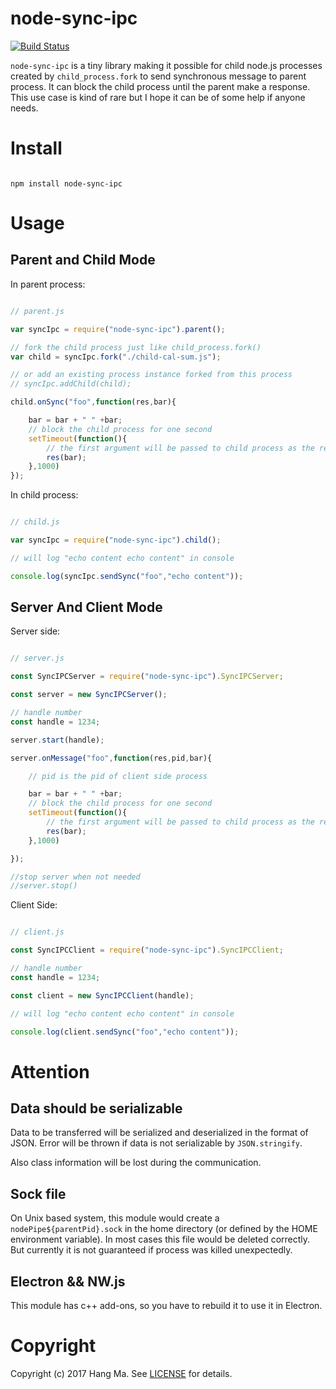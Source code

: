 # node-sync-ipc

[![Build Status](https://travis-ci.org/MMhunter/node-sync-ipc.svg?branch=master)](https://travis-ci.org/MMhunter/node-sync-ipc)

`node-sync-ipc` is a tiny library making it possible for child node.js processes created by `child_process.fork` to send synchronous message to parent process. It can block the child process until the parent make a response. This use case is kind of rare but I hope it can be of some help if anyone needs.

# Install

````shell

npm install node-sync-ipc

````

# Usage

## Parent and Child Mode

In parent process:


````javascript

// parent.js

var syncIpc = require("node-sync-ipc").parent();

// fork the child process just like child_process.fork()
var child = syncIpc.fork("./child-cal-sum.js");

// or add an existing process instance forked from this process
// syncIpc.addChild(child);

child.onSync("foo",function(res,bar){

    bar = bar + " " +bar;
    // block the child process for one second
    setTimeout(function(){
        // the first argument will be passed to child process as the result
        res(bar);
    },1000)
});

````

In child process:

````javascript

// child.js

var syncIpc = require("node-sync-ipc").child();

// will log "echo content echo content" in console

console.log(syncIpc.sendSync("foo","echo content"));

````

## Server And Client Mode

Server side:

````javascript

// server.js

const SyncIPCServer = require("node-sync-ipc").SyncIPCServer;

const server = new SyncIPCServer();

// handle number
const handle = 1234;

server.start(handle);

server.onMessage("foo",function(res,pid,bar){

    // pid is the pid of client side process

    bar = bar + " " +bar;
    // block the child process for one second
    setTimeout(function(){
        // the first argument will be passed to child process as the result
        res(bar);
    },1000)

});

//stop server when not needed
//server.stop()

````

Client Side:

````javascript

// client.js

const SyncIPCClient = require("node-sync-ipc").SyncIPCClient;

// handle number
const handle = 1234;

const client = new SyncIPCClient(handle);

// will log "echo content echo content" in console

console.log(client.sendSync("foo","echo content"));

````



# Attention

## Data should be serializable

Data to be transferred will be serialized and deserialized in the format of JSON. Error will be thrown if data is not serializable by `JSON.stringify`.

Also class information will be lost during the communication.


## Sock file

On Unix based system, this module would create a `nodePipe${parentPid}.sock` in the home directory (or defined by the HOME environment variable). In most cases this file would be deleted correctly. But currently it is not guaranteed if process was killed unexpectedly.


## Electron && NW.js

This module has c++ add-ons, so you have to rebuild it to use it in Electron.

# Copyright

Copyright (c) 2017 Hang Ma. See [LICENSE](https://github.com/mmhunter/node-sync-ipc/blob/master/LICENSE) for details.


